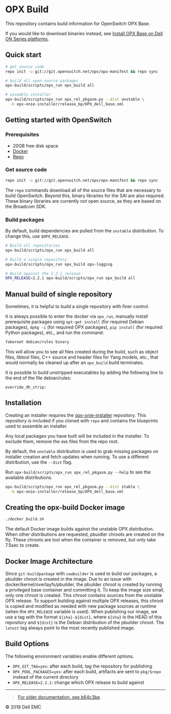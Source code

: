 # OPX Build

This repository contains build information for OpenSwitch OPX Base.

If you would like to download binaries instead, see
[Install OPX Base on Dell ON Series platforms][install-docs].

## Quick start

```bash
# get source code
repo init -u git://git.openswitch.net/opx/opx-manifest && repo sync

# build all open-source packages
opx-build/scripts/opx_run opx_build all

# assemble installer
opx-build/scripts/opx_run opx_rel_pkgasm.py --dist unstable \
  -b opx-onie-installer/release_bp/OPX_dell_base.xml
```

## Getting started with OpenSwitch

### Prerequisites

- 20GB free disk space
- [Docker](https://docs.docker.com/engine/installation/linux/docker-ce/ubuntu/)
- [Repo](https://source.android.com/source/downloading)

### Get source code

```bash
repo init -u git://git.openswitch.net/opx/opx-manifest && repo sync
```

The `repo` commands download all of the source files that are necessary to
build OpenSwitch. Beyond this, binary libraries for the SAI are also required.
These binary libraries are currently *not* open source, as they are based on
the Broadcom SDK.

### Build packages

By default, build dependencies are pulled from the `unstable` distribution. To
change this, use `$OPX_RELEASE`.

```bash
# Build all repositories
opx-build/scripts/opx_run opx_build all

# Build a single repository
opx-build/scripts/opx_run opx_build opx-logging

# Build against the 2.2.1 release
OPX_RELEASE=2.2.1 opx-build/scripts/opx_run opx_build all
```

## Manual build of single repository

Sometimes, it is helpful to build a single repository with finer control.

It is always possible to enter the docker via `opx_run`, manually install
prerequisite packages using `apt-get install` (for required Debian packages),
`dpkg -i` (for required OPX packages), `pip install` (for required Python
packages), etc., and run the command:

```bash
fakeroot debian/rules binary
```

This will allow you to see all files created during the build, such as object
files, libtool files, C++ source and header files for Yang models, etc., that
would normally be cleaned up after an `opx_build` build terminates.

It is possible to build unstripped executables by adding the following line to
the end of the file debian/rules:

```
override_dh_strip:
```

## Installation

Creating an installer requires the
[opx-onie-installer](http://git.openswitch.net/cgit/opx/opx-onie-installer/)
repository. This repository is included if you cloned with `repo` and contains
the blueprints used to assemble an installer.

Any local packages you have built will be included in the installer. To exclude
them, remove the `deb` files from the repo root.

By default, the `unstable` distribution is used to grab missing packages on
installer creation and fetch updates when running. To use a different
distribution, use the `--dist` flag.

Run `opx-build/scripts/opx_run opx_rel_pkgasm.py --help` to see the available
distributions.

```bash
opx-build/scripts/opx_run opx_rel_pkgasm.py --dist stable \
  -b opx-onie-installer/release_bp/OPX_dell_base.xml
```

## Creating the opx-build Docker image

```bash
./docker_build.sh
```

The default Docker image builds against the unstable OPX distribution. When
other distributions are requested, pbuidler chroots are created on the fly.
These chroots are lost when the container is removed, but only take 7.5sec to
create.

## Docker Image Architecture

Since `git-buildpackage` with `cowbuilder` is used to build our packages, a
pbuilder chroot is created in the image. Due to an issue with
docker/kernel/overlayfs/pbuilder, the pbuilder chroot is created by running a
privileged base container and committing it. To keep the image size small, only
one chroot is created. This chroot contains sources from the unstable OPX
release. To support building against multiple OPX releases, this chroot is
copied and modified as needed with new package sources at runtime (when the
`OPX_RELEASE` variable is used). When publishing our image, we use a tag with
the format `${sha}-${dist}`, where `${sha}` is the HEAD of this repository and
`${dist}` is the Debian distribution of the pbuilder chroot. The `latest` tag
always point to the most recently published image.

## Build Options

The following environment variables enable different options.

* `OPX_GIT_TAG=yes`: after each build, tag the repository for publishing
* `OPX_POOL_PACKAGES=yes`: after each build, artifacts are sent to `pkg/$repo`
  instead of the current directory
* `OPX_RELEASE=2.2.1`: change which OPX release to build against

---

> [For older documentation, see b64c3be](https://github.com/open-switch/opx-build/blob/b64c3bedf6db0d5c5ed9fbe0e3ddcb5f4da3f525/README.md).

© 2018 Dell EMC

[install-docs]: https://github.com/open-switch/opx-docs/wiki/Install-OPX-Base-on-Dell-EMC-ON-series-platforms
